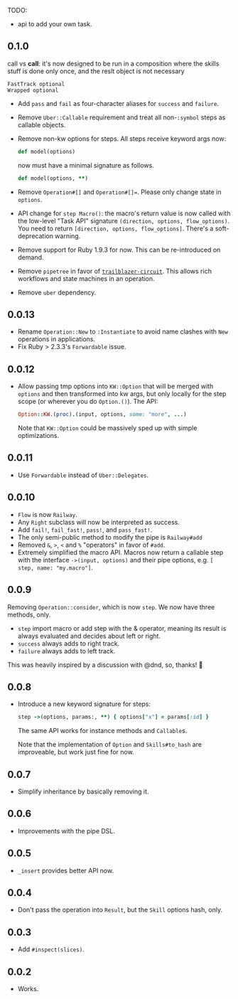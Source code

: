 TODO:
* api to add your own task.

## 0.1.0

call vs __call__: it's now designed to be run in a composition where the skills stuff is done only once, and the reslt object is not necessary

    FastTrack optional
    Wrapped optional

* Add `pass` and `fail` as four-character aliases for `success` and `failure`.
* Remove `Uber::Callable` requirement and treat all non-`:symbol` steps as callable objects.
* Remove non-kw options for steps. All steps receive keyword args now:

    ```ruby
    def model(options)
    ```

    now must have a minimal signature as follows.

    ```ruby
    def model(options, **)
    ```
* Remove `Operation#[]` and `Operation#[]=`. Please only change state in `options`.
* API change for `step Macro()`: the macro's return value is now called with the low-level "Task API" signature `(direction, options, flow_options)`. You need to return `[direction, options, flow_options]`. There's a soft-deprecation warning.
* Remove support for Ruby 1.9.3 for now. This can be re-introduced on demand.
* Remove `pipetree` in favor of [`trailblazer-circuit`](https://github.com/trailblazer/trailblazer-circuit). This allows rich workflows and state machines in an operation.
* Remove `uber` dependency.

## 0.0.13

* Rename `Operation::New` to `:Instantiate` to avoid name clashes with `New` operations in applications.
* Fix Ruby > 2.3.3's `Forwardable` issue.

## 0.0.12

* Allow passing tmp options into `KW::Option` that will be merged with `options` and then transformed into kw args, but only locally for the step scope (or wherever you do `Option.()`). The API:

    ```ruby
    Option::KW.(proc).(input, options, some: "more", ...)
    ```
  Note that `KW::Option` could be massively sped up with simple optimizations.

## 0.0.11

* Use `Forwardable` instead of `Uber::Delegates`.

## 0.0.10

* `Flow` is now `Railway`.
* Any `Right` subclass will now be interpreted as success.
* Add `fail!`, `fail_fast!`, `pass!`, and `pass_fast!`.
* The only semi-public method to modify the pipe is `Railway#add`
* Removed `&`, `>`, `<` and `%` "operators" in favor of `#add`.
* Extremely simplified the macro API. Macros now return a callable step with the interface `->(input, options)` and their pipe options, e.g. `[ step, name: "my.macro"]`.

## 0.0.9

Removing `Operation::consider`, which is now `step`.
We now have three methods, only.

* `step` import macro or add step with the & operator, meaning its result is always evaluated and
decides about left or right.
* `success` always adds to right track.
* `failure` always adds to left track.

This was heavily inspired by a discussion with @dnd, so, thanks! 🍻

## 0.0.8

* Introduce a new keyword signature for steps:

    ```ruby
    step ->(options, params:, **) { options["x"] = params[:id] }
    ```

    The same API works for instance methods and `Callable`s.

    Note that the implementation of `Option` and `Skills#to_hash` are improveable, but work just fine for now.


## 0.0.7

* Simplify inheritance by basically removing it.

## 0.0.6

* Improvements with the pipe DSL.

## 0.0.5

* `_insert` provides better API now.

## 0.0.4

* Don't pass the operation into `Result`, but the `Skill` options hash, only.

## 0.0.3

* Add `#inspect(slices)`.

## 0.0.2

* Works.

